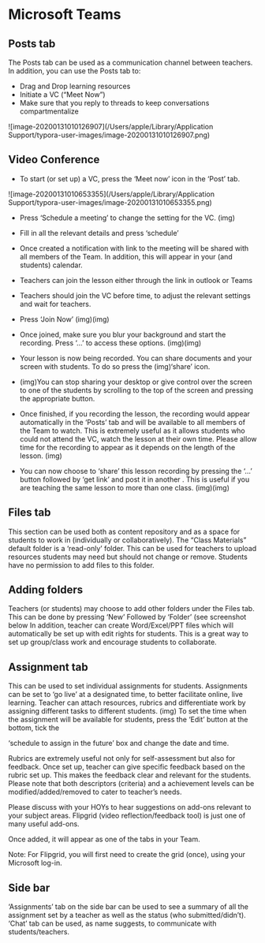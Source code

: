 # Microsoft Teams

## Posts tab

The Posts tab can be used as a communication channel between teachers.
 In addition, you can use the Posts tab to:

- Drag and Drop learning resources
- Initiate a VC (“Meet Now”)
- Make sure that you reply to threads to keep conversations compartmentalize

![image-20200131010126907](/Users/apple/Library/Application Support/typora-user-images/image-20200131010126907.png)

## Video Conference

- To start (or set up) a VC, press the ‘Meet now’ icon in the ‘Post’ tab.

![image-20200131010653355](/Users/apple/Library/Application Support/typora-user-images/image-20200131010653355.png)

- Press ‘Schedule a meeting’ to change the setting for the VC.
(img)






- Fill in all the relevant details and press ‘schedule’

- Once created a notification with link to the meeting will be shared with all members of the Team. In addition, this will appear in your (and students) calendar.


- Teachers can join the lesson either through the link in outlook or Teams


- Teachers should join the VC before time, to adjust the relevant settings and wait for teachers.
- Press ‘Join Now’
				(img)(img)
- Once joined, make sure you blur your background and start the recording. Press ‘…’ to access these options.
			(img)(img)
- Your lesson is now being recorded. You can share documents and your screen with students. To do so press the
	(img)‘share’ icon.








- (img)You can stop sharing your desktop or give control over the screen to one of the students by scrolling to the top of the screen and pressing the appropriate button.


- Once finished, if you recording the lesson, the recording would appear automatically in the ‘Posts’ tab and will be available to all members of the Team to watch. This is extremely useful as it allows students who could not attend the VC, watch the lesson at their own time. Please allow time for the recording to appear as it depends on the length of the lesson.
			(img)
- You can now choose to ‘share’ this lesson recording by pressing the ‘…’ button followed by ‘get link’ and post it
	in another . This is useful if you are teaching the same lesson to more than one class.
		(img)(img)
## Files tab
This section can be used both as content repository and as a space for students to work in (individually or collaboratively).
The “Class Materials” default folder is a ‘read-only’ folder. This can be used for teachers to upload resources students
may need but should not change or remove. Students have no permission to add files to this folder.
##   Adding folders
Teachers (or students) may choose to add other folders under the Files tab. This can be done by pressing ‘New’ Followed by ‘Folder’ (see screenshot below
In addition, teacher can create Word/Excel/PPT files which will automatically be set up with edit rights for students. This is a great way to set up group/class work and encourage students to collaborate.
## Assignment tab
This can be used to set individual assignments for students. Assignments can be set to ‘go live’ at a designated time, to better facilitate online, live learning. Teacher can attach resources, rubrics and differentiate work by assigning different tasks to different students.
(img)
To set the time when the assignment will be available for students, press the ‘Edit’ button at the bottom, tick the 
















‘schedule to assign in the future’ box and change the date and time.



Rubrics are extremely useful not only for self-assessment but also for feedback. Once set up, teacher can give specific feedback based on the rubric set up. This makes the feedback clear and relevant for the students. Please note that both descriptors (criteria) and a achievement levels can be modified/added/removed to cater to teacher’s needs.


Please discuss with your HOYs to hear suggestions on add-ons relevant to your subject areas. Flipgrid (video reflection/feedback tool) is just one of many useful add-ons.

Once added, it will appear as one of the tabs in your Team.

Note: For Flipgrid, you will first need to create the grid (once), using your Microsoft log-in.


## Side bar
‘Assignments’ tab on the side bar can be used to see a summary of all the assignment set by a teacher as well as the status (who submitted/didn’t).
‘Chat’ tab can be used, as name suggests, to communicate with students/teachers.